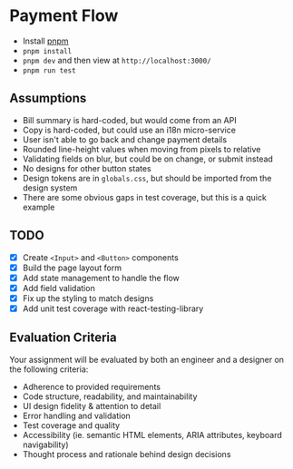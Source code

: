 # Payment Flow

- Install [pnpm](https://pnpm.io/installation)
- `pnpm install`
- `pnpm dev` and then view at `http://localhost:3000/`
- `pnpm run test`

## Assumptions

- Bill summary is hard-coded, but would come from an API
- Copy is hard-coded, but could use an i18n micro-service
- User isn't able to go back and change payment details
- Rounded line-height values when moving from pixels to relative
- Validating fields on blur, but could be on change, or submit instead
- No designs for other button states
- Design tokens are in `globals.css`, but should be imported from the design system
- There are some obvious gaps in test coverage, but this is a quick example

## TODO

- [x] Create `<Input>` and `<Button>` components
- [x] Build the page layout form
- [x] Add state management to handle the flow
- [x] Add field validation
- [x] Fix up the styling to match designs
- [x] Add unit test coverage with react-testing-library

## Evaluation Criteria

Your assignment will be evaluated by both an engineer and a designer on the following criteria:

- Adherence to provided requirements
- Code structure, readability, and maintainability
- UI design fidelity & attention to detail
- Error handling and validation
- Test coverage and quality
- Accessibility (ie. semantic HTML elements, ARIA attributes, keyboard navigability)
- Thought process and rationale behind design decisions
